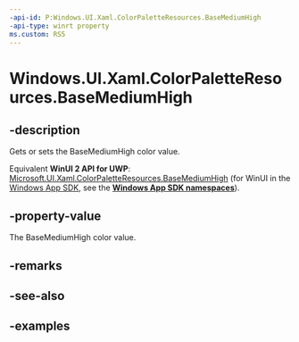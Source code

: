 ```yaml
---
-api-id: P:Windows.UI.Xaml.ColorPaletteResources.BaseMediumHigh
-api-type: winrt property
ms.custom: RS5
---
```


<!-- Property syntax.
public IReference<Color> BaseMediumHigh { get;  set; }
-->

# Windows.UI.Xaml.ColorPaletteResources.BaseMediumHigh

## -description

Gets or sets the BaseMediumHigh color value.

Equivalent **WinUI 2 API for UWP**: [Microsoft.UI.Xaml.ColorPaletteResources.BaseMediumHigh](/windows/winui/api/microsoft.ui.xaml.colorpaletteresources.basemediumhigh) (for WinUI in the [Windows App SDK](/windows/apps/windows-app-sdk/), see the **[Windows App SDK namespaces](/windows/windows-app-sdk/api/winrt/)**).

## -property-value

The BaseMediumHigh color value.

## -remarks

## -see-also

## -examples


